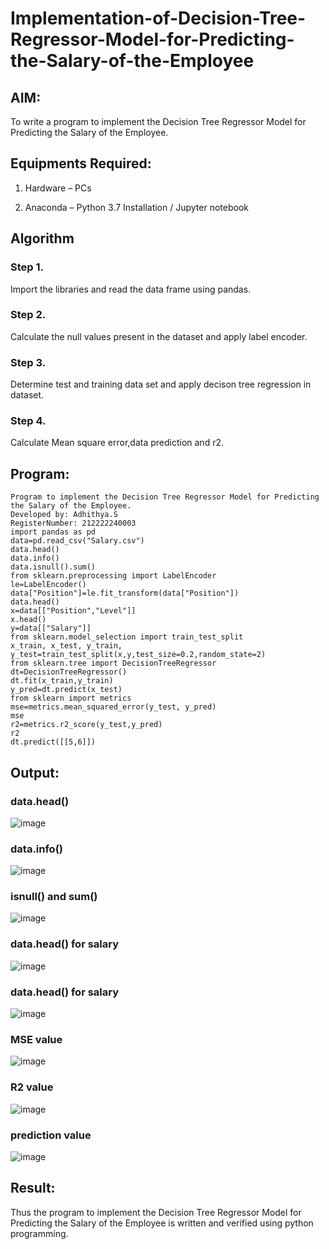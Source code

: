 # Implementation-of-Decision-Tree-Regressor-Model-for-Predicting-the-Salary-of-the-Employee

## AIM:
To write a program to implement the Decision Tree Regressor Model for Predicting the Salary of the Employee.

## Equipments Required:
1. Hardware – PCs

2. Anaconda – Python 3.7 Installation / Jupyter notebook
## Algorithm
### Step 1.
Import the libraries and read the data frame using pandas.

### Step 2.
Calculate the null values present in the dataset and apply label encoder.

### Step 3.
Determine test and training data set and apply decison tree regression in dataset.

### Step 4.
Calculate Mean square error,data prediction and r2.

## Program:
```
Program to implement the Decision Tree Regressor Model for Predicting the Salary of the Employee.
Developed by: Adhithya.S
RegisterNumber: 212222240003
import pandas as pd
data=pd.read_csv("Salary.csv")
data.head()
data.info()
data.isnull().sum()
from sklearn.preprocessing import LabelEncoder
le=LabelEncoder()
data["Position"]=le.fit_transform(data["Position"])
data.head()
x=data[["Position","Level"]]
x.head()
y=data[["Salary"]]
from sklearn.model_selection import train_test_split
x_train, x_test, y_train, y_test=train_test_split(x,y,test_size=0.2,random_state=2)
from sklearn.tree import DecisionTreeRegressor
dt=DecisionTreeRegressor()
dt.fit(x_train,y_train)
y_pred=dt.predict(x_test)
from sklearn import metrics
mse=metrics.mean_squared_error(y_test, y_pred)
mse
r2=metrics.r2_score(y_test,y_pred)
r2
dt.predict([[5,6]])
```
## Output:
### data.head()
![image](https://github.com/s-adhithya/Implementation-of-Decision-Tree-Regressor-Model-for-Predicting-the-Salary-of-the-Employee/assets/113497423/83b6100f-6440-41fe-8cb0-278ea9feb1ab)


### data.info()
![image](https://github.com/s-adhithya/Implementation-of-Decision-Tree-Regressor-Model-for-Predicting-the-Salary-of-the-Employee/assets/113497423/1a0f7020-2d22-4527-b075-e00b220191cc)


### isnull() and sum()
![image](https://github.com/s-adhithya/Implementation-of-Decision-Tree-Regressor-Model-for-Predicting-the-Salary-of-the-Employee/assets/113497423/6e5678b0-1b19-4291-a1b1-f25a73928217)


### data.head() for salary
![image](https://github.com/s-adhithya/Implementation-of-Decision-Tree-Regressor-Model-for-Predicting-the-Salary-of-the-Employee/assets/113497423/872a9681-ead5-46c2-9526-595a53fe286e)


### data.head() for salary
![image](https://github.com/s-adhithya/Implementation-of-Decision-Tree-Regressor-Model-for-Predicting-the-Salary-of-the-Employee/assets/113497423/f0489802-d806-4ea6-89d6-19098907eeff)


### MSE value
![image](https://github.com/s-adhithya/Implementation-of-Decision-Tree-Regressor-Model-for-Predicting-the-Salary-of-the-Employee/assets/113497423/e09b9ae6-c41b-42a7-bb16-1de87cb30fc7)


### R2 value
![image](https://github.com/s-adhithya/Implementation-of-Decision-Tree-Regressor-Model-for-Predicting-the-Salary-of-the-Employee/assets/113497423/5fd4d2d3-4478-4675-ab8e-1df0f53c176d)


### prediction value
![image](https://github.com/s-adhithya/Implementation-of-Decision-Tree-Regressor-Model-for-Predicting-the-Salary-of-the-Employee/assets/113497423/73ae7813-524e-4391-b813-32a91eabb9c9)

## Result:
Thus the program to implement the Decision Tree Regressor Model for Predicting the Salary of the Employee is written and verified using python programming.
